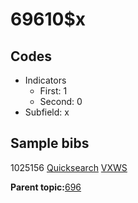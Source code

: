 # 69610$x

## Codes

-   Indicators
    -   First: 1
    -   Second: 0
-   Subfield: x

## Sample bibs

1025156 [Quicksearch](https://search.library.yale.edu/catalog/1025156) [VXWS](http://prodorbis.library.yale.edu:7014/vxws/GetHoldingsService?bibId=1025156)

**Parent topic:**[696](../../tags/696/696.md)

